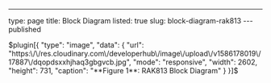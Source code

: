 ---
type: page
title: Block Diagram
listed: true
slug: block-diagram-rak813
---published

$plugin[{
    "type": "image",
    "data": {
        "url": "https:\/\/res.cloudinary.com\/developerhub\/image\/upload\/v1586178019\/17887\/dqopdsxxhjhaq3gbgvcb.jpg",
        "mode": "responsive",
        "width": 2602,
        "height": 731,
        "caption": "**Figure 1**: RAK813 Block Diagram"
    }
}]$


